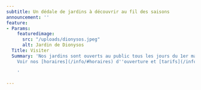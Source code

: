 ```yaml
---
subtitle: Un dédale de jardins à découvrir au fil des saisons
announcement: ''
feature:
- Params:
    featuredimage:
      src: "/uploads/dionysos.jpeg"
      alt: Jardin de Dionysos
  Title: Visiter
  Summary: 'Nos jardins sont ouverts au public tous les jours du 1er mars au 15 novembre.
    Voir nos [horaires](/info/#horaires) d''ouverture et [tarifs](/info/#tarifs) d''entrée.

    '

---
```

